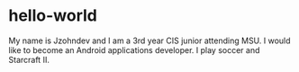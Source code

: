 # hello-world
My name is Jzohndev and I am a 3rd year CIS junior attending MSU. I would like to become an Android applications developer. I play soccer and Starcraft II.
